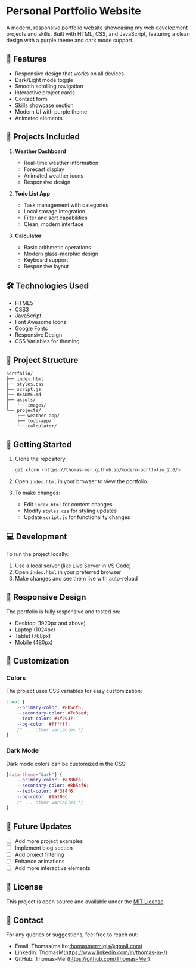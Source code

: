 # Personal Portfolio Website

A modern, responsive portfolio website showcasing my web development projects and skills. Built with HTML, CSS, and JavaScript, featuring a clean design with a purple theme and dark mode support.

## 🌟 Features

- Responsive design that works on all devices
- Dark/Light mode toggle
- Smooth scrolling navigation
- Interactive project cards
- Contact form
- Skills showcase section
- Modern UI with purple theme
- Animated elements

## 🚀 Projects Included

1. **Weather Dashboard**
   - Real-time weather information
   - Forecast display
   - Animated weather icons
   - Responsive design

2. **Todo List App**
   - Task management with categories
   - Local storage integration
   - Filter and sort capabilities
   - Clean, modern interface

3. **Calculator**
   - Basic arithmetic operations
   - Modern glass-morphic design
   - Keyboard support
   - Responsive layout

## 🛠️ Technologies Used

- HTML5
- CSS3
- JavaScript
- Font Awesome Icons
- Google Fonts
- Responsive Design
- CSS Variables for theming

## 📁 Project Structure

```
portfolio/
├── index.html
├── styles.css
├── script.js
├── README.md
├── assets/
│   └── images/
└── projects/
    ├── weather-app/
    ├── todo-app/
    └── calculator/
```

## 🚀 Getting Started

1. Clone the repository:
   ```bash
   git clone <https://thomas-mer.github.io/modern-portfolio_2.0/>
   ```

2. Open `index.html` in your browser to view the portfolio.

3. To make changes:
   - Edit `index.html` for content changes
   - Modify `styles.css` for styling updates
   - Update `script.js` for functionality changes

## 💻 Development

To run the project locally:

1. Use a local server (like Live Server in VS Code)
2. Open `index.html` in your preferred browser
3. Make changes and see them live with auto-reload

## 📱 Responsive Design

The portfolio is fully responsive and tested on:
- Desktop (1920px and above)
- Laptop (1024px)
- Tablet (768px)
- Mobile (480px)

## 🎨 Customization

### Colors
The project uses CSS variables for easy customization:
```css
:root {
    --primary-color: #8b5cf6;
    --secondary-color: #7c3aed;
    --text-color: #1f2937;
    --bg-color: #ffffff;
    /* ... other variables */
}
```

### Dark Mode
Dark mode colors can be customized in the CSS:
```css
[data-theme="dark"] {
    --primary-color: #a78bfa;
    --secondary-color: #8b5cf6;
    --text-color: #f3f4f6;
    --bg-color: #1a103c;
    /* ... other variables */
}
```

## 🔄 Future Updates

- [ ] Add more project examples
- [ ] Implement blog section
- [ ] Add project filtering
- [ ] Enhance animations
- [ ] Add more interactive elements

## 📝 License

This project is open source and available under the [MIT License](LICENSE).

## 📧 Contact

For any queries or suggestions, feel free to reach out:
- Email: Thomas(mailto:thomasmermigis@gmail.com)
- LinkedIn: ThomasM(https://www.linkedin.com/in/thomas-m-/)
- GitHub: Thomas-Mer(https://github.com/Thomas-Mer)
